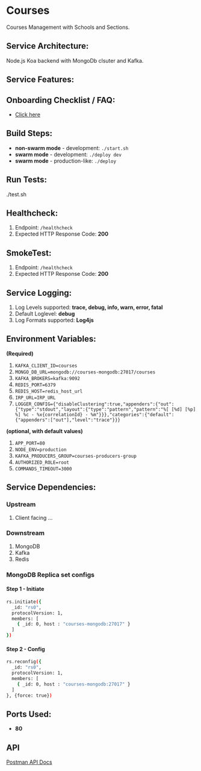 # Courses
Courses Management with Schools and Sections.

## Service Architecture:
Node.js Koa backend with MongoDb clsuter and Kafka.

## Service Features:

## Onboarding Checklist / FAQ:
*  [Click here](./CheckList.md)

## Build Steps:
* **non-swarm mode** - development: `./start.sh`
* **swarm mode** - development: `./deploy dev`
* **swarm mode** - production-like: `./deploy`

## Run Tests:
./test.sh

## Healthcheck:

1.  Endpoint: `/healthcheck`
2.  Expected HTTP Response Code: **200**

## SmokeTest:
1.  Endpoint: `/healthcheck`
2.  Expected HTTP Response Code: **200**

## Service Logging:

1.  Log Levels supported: **trace, debug, info, warn, error, fatal**
2.  Default Loglevel: **debug**
3.  Log Formats supported: **Log4js**

## Environment Variables:

**(Required)**

1. `KAFKA_CLIENT_ID=courses` 
1. `MONGO_DB_URL=mongodb://courses-mongodb:27017/courses`
4. `KAFKA_BROKERS=kafka:9092`
5. `REDIS_PORT=6379`
6. `REDIS_HOST=redis_host_url`
7. `IRP_URL=IRP_URL`
8. `LOGGER_CONFIG={"disableClustering":true,"appenders":{"out":{"type":"stdout","layout":{"type":"pattern","pattern":"%[ [%d] [%p] %] %c - %x{correlationId} - %m"}}},"categories":{"default":{"appenders":["out"],"level":"trace"}}}`

**(optional, with default values)**
1. `APP_PORT=80`
2. `NODE_ENV=production` 
3. `KAFKA_PRODUCERS_GROUP=courses-producers-group`
4. `AUTHORIZED_ROLE=root`
5. `COMMANDS_TIMEOUT=3000`

## Service Dependencies:
### Upstream
1. Client facing ...

### Downstream
1. MongoDB
2. Kafka
3. Redis

### MongoDB Replica set configs
#### Step 1 - Initiate
```sh
rs.initiate({
  _id: "rs0",
  protocolVersion: 1,
  members: [
    { _id: 0, host : "courses-mongodb:27017" }
  ]
})
```
#### Step 2 - Config
```sh
rs.reconfig({
  _id: "rs0",
  protocolVersion: 1,
  members: [
    { _id: 0, host : "courses-mongodb:27017" }
  ]
}, {force: true})
```

## Ports Used:
* **80**

## API
[Postman API Docs](https://documenter.getpostman.com/view/4856492/SWEDyttY)
